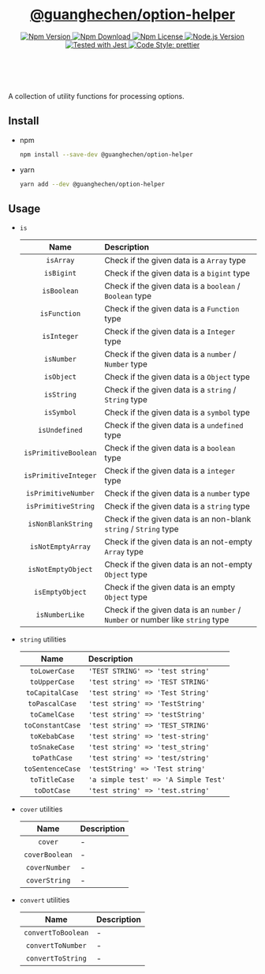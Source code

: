 <header align="center">
  <h1>
    <a href="https://github.com/guanghechen/node-scaffolds/tree/master/packages/option-helper#readme">@guanghechen/option-helper</a>
  </h1>
  <div>
    <a href="https://www.npmjs.com/package/@guanghechen/option-helper">
      <img
        alt="Npm Version"
        src="https://img.shields.io/npm/v/@guanghechen/option-helper.svg"
      />
    </a>
    <a href="https://www.npmjs.com/package/@guanghechen/option-helper">
      <img
        alt="Npm Download"
        src="https://img.shields.io/npm/dm/@guanghechen/option-helper.svg"
      />
    </a>
    <a href="https://www.npmjs.com/package/@guanghechen/option-helper">
      <img
        alt="Npm License"
        src="https://img.shields.io/npm/l/@guanghechen/option-helper.svg"
      />
    </a>
    <a href="https://github.com/nodejs/node">
      <img
        alt="Node.js Version"
        src="https://img.shields.io/node/v/@guanghechen/option-helper"
      />
    </a>
    <a href="https://github.com/facebook/jest">
      <img
        alt="Tested with Jest"
        src="https://img.shields.io/badge/tested_with-jest-9c465e.svg"
      />
    </a>
    <a href="https://github.com/prettier/prettier">
      <img
        alt="Code Style: prettier"
        src="https://img.shields.io/badge/code_style-prettier-ff69b4.svg?style=flat-square"
      />
    </a>
  </div>
</header>
<br />


A collection of utility functions for processing options.

## Install

* npm

  ```bash
  npm install --save-dev @guanghechen/option-helper
  ```

* yarn

  ```bash
  yarn add --dev @guanghechen/option-helper
  ```

## Usage


  * `is`

    Name                  | Description
    :--------------------:|:----------------------------------------------------------------
    `isArray`             | Check if the given data is a `Array` type
    `isBigint`            | Check if the given data is a `bigint` type
    `isBoolean`           | Check if the given data is a `boolean` / `Boolean` type
    `isFunction`          | Check if the given data is a `Function` type
    `isInteger`           | Check if the given data is a `Integer` type
    `isNumber`            | Check if the given data is a `number` / `Number` type
    `isObject`            | Check if the given data is a `Object` type
    `isString`            | Check if the given data is a `string` / `String` type
    `isSymbol`            | Check if the given data is a `symbol` type
    `isUndefined`         | Check if the given data is a `undefined` type
    `isPrimitiveBoolean`  | Check if the given data is a `boolean` type
    `isPrimitiveInteger`  | Check if the given data is a `integer` type
    `isPrimitiveNumber`   | Check if the given data is a `number` type
    `isPrimitiveString`   | Check if the given data is a `string` type
    `isNonBlankString`    | Check if the given data is an non-blank `string` / `String` type
    `isNotEmptyArray`     | Check if the given data is an not-empty `Array` type
    `isNotEmptyObject`    | Check if the given data is an not-empty `Object` type
    `isEmptyObject`       | Check if the given data is an empty `Object` type
    `isNumberLike`        | Check if the given data is an `number` / `Number` or number like `string` type


  * `string` utilities

    Name                  | Description
    :--------------------:|:---------------------------------------
    `toLowerCase`         | `'TEST STRING' => 'test string'`
    `toUpperCase`         | `'test string' => 'TEST STRING'`
    `toCapitalCase`       | `'test string' => 'Test String'`
    `toPascalCase`        | `'test string' => 'TestString'`
    `toCamelCase`         | `'test string' => 'testString'`
    `toConstantCase`      | `'test string' => 'TEST_STRING'`
    `toKebabCase`         | `'test string' => 'test-string'`
    `toSnakeCase`         | `'test string' => 'test_string'`
    `toPathCase`          | `'test string' => 'test/string'`
    `toSentenceCase`      | `'testString' => 'Test string'`
    `toTitleCase`         | `'a simple test' => 'A Simple Test'`
    `toDotCase`           | `'test string' => 'test.string'`

  * `cover` utilities

    Name                  | Description
    :--------------------:|:---------------------------------------
    `cover`               | -
    `coverBoolean`        | -
    `coverNumber`         | -
    `coverString`         | -

  * `convert` utilities

    Name                  | Description
    :--------------------:|:---------------------------------------
    `convertToBoolean`    | -
    `convertToNumber`     | -
    `convertToString`     | -


[homepage]: https://github.com/guanghechen/node-scaffolds/tree/master/packages/option-helper#readme
